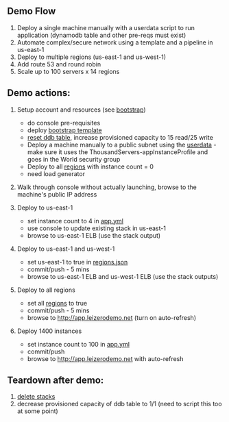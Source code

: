 ## Demo Flow
1. Deploy a single machine manually with a userdata script to run application (dynamodb table and other pre-reqs must exist)
1. Automate complex/secure network using a template and a pipeline in us-east-1
1. Deploy to multiple regions (us-east-1 and us-west-1)
1. Add route 53 and round robin
1. Scale up to 100 servers x 14 regions

## Demo actions:
1. Setup account and resources (see [bootstrap](00_Bootstrap/readme.md))
   * do console pre-requisites
   * deploy [bootstrap template](00_Bootstrap/bootstrap.yml)
   * [reset ddb table](00_Bootstrap/reset-dynamodb-item.ps1), increase provisioned capacity to 15 read/25 write
   * Deploy a machine manually to a public subnet using the [userdata](01_Manual/userdata_app.txt)  - make sure it uses the ThousandServers-appInstanceProfile and goes in the World security group
   * Deploy to all [regions](02_Automated/regions.json) with instance count = 0
   * need load generator

1. Walk through console without actually launching, browse to the machine's public IP address

1. Deploy to us-east-1
   * set instance count to 4 in [app.yml](02_Automated/app.yml)
   * use console to update existing stack in us-east-1
   * browse to us-east-1 ELB (use the stack output)

1. Deploy to us-east-1 and us-west-1
   * set us-east-1 to true in [regions.json](02_Automated/regions.json)
   * commit/push - 5 mins
   * browse to us-east-1 ELB and us-west-1 ELB (use the stack outputs)

1. Deploy to all regions
   * set all [regions](02_Automated/regions.json) to true
   * commit/push - 5 mins
   * browse to http://app.leizerodemo.net (turn on auto-refresh)

1. Deploy 1400 instances
   * set instance count to 100 in [app.yml](02_Automated/app.yml)
   * commit/push
   * browse to http://app.leizerodemo.net with auto-refresh

## Teardown after demo:
1. [delete stacks](02_Automated/delete-stacks.ps1)
1. decrease provisioned capacity of ddb table to 1/1 (need to script this too at some point)